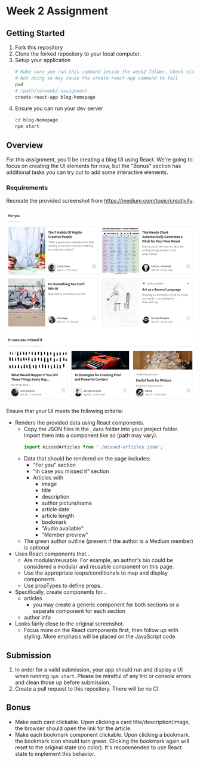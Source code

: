# Week 2 Assignment

## Getting Started

1. Fork this repository
2. Clone the forked repository to your local computer.
3. Setup your application
   ```bash
   # Make sure you run this command inside the week2 folder. Check via `pwd`
   # Not doing so may cause the create-react-app command to fail
   pwd
   # /path/to/week2-assignment
   create-react-app blog-homepage
   ```
4. Ensure you can run your dev server
   ```bash
   cd blog-homepage
   npm start
   ```

## Overview

For this assignment, you'll be creating a blog UI using React. We're going to focus on creating the UI elements for now, but the "Bonus" section has additional tasks you can try out to add some interactive elements.

### Requirements

Recreate the provided screenshot from https://medium.com/topic/creativity.

![Medium screenshot](medium.jpeg)

Ensure that your UI meets the following criteria:

* Renders the provided data using React components.
    * Copy the JSON files in the `_data` folder into your project folder. Import them into a component like so (path may vary):
      ```js
      import missedArticles from './missed-articles.json';
      ```
    * Data that should be rendered on the page includes:
        * "For you" section
        * "In case you missed it" section
        * Articles with
            * image
            * title
            * description
            * author picture/name
            * article date
            * article length
            * bookmark
            * "Audio available"
            * "Member preview"
    * The green author outline (present if the author is a Medium member) is optional
* Uses React components that...
    * Are modular/reusable. For example, an author's bio could be considered a modular and reusable component on this page.
    * Use the appropriate loops/conditionals to map and display components.
    * Use propTypes to define props.
* Specifically, create components for...
    * articles
        * you may create a generic component for both sections or a separate component for each section
    * author info
* Looks fairly close to the original screenshot.
    * Focus more on the React components first, then follow up with styling. More emphasis will be placed on the JavaScript code.

## Submission

1. In order for a valid submission, your app should run and display a UI when running `npm start`. Please be mindful of any lint or console errors and clean those up before submission.
2. Create a pull request to this repository. There will be no CI.

## Bonus

* Make each card clickable. Upon clicking a card title/description/image, the browser should open the link for the article.
* Make each bookmark component clickable. Upon clicking a bookmark, the bookmark icon should turn green. Clicking the bookmark again will reset to the original state (no color). It's recommended to use React state to implement this behavior.
